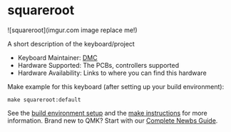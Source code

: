 # squareroot

![squareroot](imgur.com image replace me!)

A short description of the keyboard/project

* Keyboard Maintainer: [DMC](https://github.com/danmchan)
* Hardware Supported: The PCBs, controllers supported
* Hardware Availability: Links to where you can find this hardware

Make example for this keyboard (after setting up your build environment):

    make squareroot:default

See the [build environment setup](https://docs.qmk.fm/#/getting_started_build_tools) and the [make instructions](https://docs.qmk.fm/#/getting_started_make_guide) for more information. Brand new to QMK? Start with our [Complete Newbs Guide](https://docs.qmk.fm/#/newbs).
